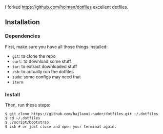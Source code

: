I forked https://github.com/holman/dotfiles excellent dotfiles. 


## Installation

### Dependencies

First, make sure you have all those things installed:

- `git`: to clone the repo
- `curl`: to download some stuff
- `tar`: to extract downloaded stuff
- `zsh`: to actually run the dotfiles
- `sudo`: some configs may need that
- `iterm`

### Install

Then, run these steps:

```console
$ git clone https://github.com/hajlaoui-nader/dotfiles.git ~/.dotfiles
$ cd ~/.dotfiles
$ ./script/bootstrap
$ zsh # or just close and open your terminal again.
```
